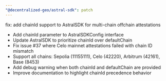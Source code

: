 ```yaml
---
"@decentralized-geo/astral-sdk": patch
---
```


fix: add chainId support to AstralSDK for multi-chain offchain attestations

- Add chainId parameter to AstralSDKConfig interface
- Update AstralSDK to prioritize chainId over defaultChain
- Fix issue #37 where Celo mainnet attestations failed with chain ID mismatch
- Support all chains: Sepolia (11155111), Celo (42220), Arbitrum (42161), Base (8453)
- Add debug warning when both chainId and defaultChain are provided
- Improve documentation to highlight chainId precedence behavior